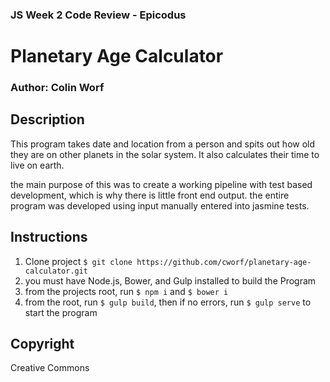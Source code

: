 ### JS Week 2 Code Review - Epicodus

# Planetary Age Calculator

### Author: Colin Worf

## Description

This program takes date and location from a person and spits out how old they are on other planets in the solar system. It also calculates their time to live on earth.

the main purpose of this was to create a working pipeline with test based development, which is why there is little front end output. the entire program was developed using input manually entered into jasmine tests.

## Instructions

1. Clone project ```$ git clone https://github.com/cworf/planetary-age-calculator.git ```
2. you must have Node.js, Bower, and Gulp installed to build the Program
3. from the projects root, run ```$ npm i``` and ```$ bower i```
4. from the root, run ```$ gulp build```, then if no errors, run ```$ gulp serve``` to start the program


## Copyright

Creative Commons
